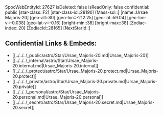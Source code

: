 ﻿---
location: [59.04,-212.25,80]
type: Station
tags:
- astro/Star

---
SpocWebEntityId: 27627
isDeleted: false
isReadOnly: false
confidential: public
[star-class::F2]
[star-class-id::28190]
[Mass-sol::]
[name::Ursae Majoris-20]
[geo-alt::80]
[geo-lon::-212.25]
[geo-lat::59.04]
[geo-lon-v::-0.038]
[geo-lat-v::-0.16]
[bright-min::38]
[bright-max::38]
[Zodiac-index::20]
[ZodiacId::28165]
[NextStarId::]



## Confidential Links & Embeds: 
- [[../../../_public/astro/Star/Ursae_Majoris-20.md|Ursae_Majoris-20]] 
- [[../../../_internal/astro/Star/Ursae_Majoris-20.internal.md|Ursae_Majoris-20.internal]] 
- [[../../../_protect/astro/Star/Ursae_Majoris-20.protect.md|Ursae_Majoris-20.protect]] 
- [[../../../_private/astro/Star/Ursae_Majoris-20.private.md|Ursae_Majoris-20.private]] 
- [[../../../_personal/astro/Star/Ursae_Majoris-20.personal.md|Ursae_Majoris-20.personal]] 
- [[../../../_secret/astro/Star/Ursae_Majoris-20.secret.md|Ursae_Majoris-20.secret]] 
